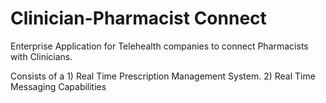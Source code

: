 # Clinician-Pharmacist Connect

Enterprise Application for Telehealth companies to connect Pharmacists with Clinicians.

Consists of a 1) Real Time Prescription Management System. 2) Real Time Messaging Capabilities
